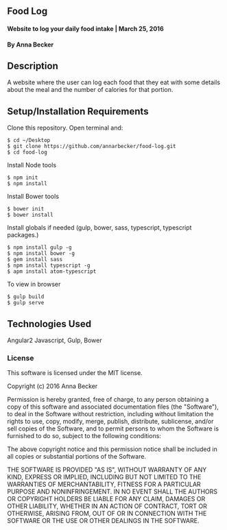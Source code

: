 ## Food Log

#### Website to log your daily food intake | March 25, 2016

#### By Anna Becker

## Description
 A website where the user can log each food that they eat with some details about the meal and the number of calories for that portion.

## Setup/Installation Requirements

Clone this repository. Open terminal and:

```
$ cd ~/Desktop
$ git clone https://github.com/annarbecker/food-log.git
$ cd food-log
```

Install Node tools
```
$ npm init
$ npm install
```
Install Bower tools
```
$ bower init
$ bower install
```

Install globals if needed (gulp, bower, sass, typescript, typescript packages.)
```
$ npm install gulp -g
$ npm install bower -g
$ gem install sass
$ npm install typescript -g
$ apm install atom-typescript
```

To view in browser
```
$ gulp build
$ gulp serve
```

## Technologies Used

Angular2 Javascript, Gulp, Bower

### License

This software is licensed under the MIT license.

Copyright (c) 2016 Anna Becker

Permission is hereby granted, free of charge, to any person obtaining a copy of this software and associated documentation files (the "Software"), to deal in the Software without restriction, including without limitation the rights to use, copy, modify, merge, publish, distribute, sublicense, and/or sell copies of the Software, and to permit persons to whom the Software is furnished to do so, subject to the following conditions:

The above copyright notice and this permission notice shall be included in all copies or substantial portions of the Software.

THE SOFTWARE IS PROVIDED "AS IS", WITHOUT WARRANTY OF ANY KIND, EXPRESS OR IMPLIED, INCLUDING BUT NOT LIMITED TO THE WARRANTIES OF MERCHANTABILITY, FITNESS FOR A PARTICULAR PURPOSE AND NONINFRINGEMENT. IN NO EVENT SHALL THE AUTHORS OR COPYRIGHT HOLDERS BE LIABLE FOR ANY CLAIM, DAMAGES OR OTHER LIABILITY, WHETHER IN AN ACTION OF CONTRACT, TORT OR OTHERWISE, ARISING FROM, OUT OF OR IN CONNECTION WITH THE SOFTWARE OR THE USE OR OTHER DEALINGS IN THE SOFTWARE.
